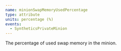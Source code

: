 ```yaml
---
name: minionSwapMemoryUsedPercentage
type: attribute
units: percentage (%)
events:
  - SyntheticsPrivateMinion
---
```


The percentage of used swap memory in the minion.
